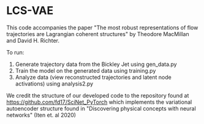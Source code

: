 # LCS-VAE

This code accompanies the paper "The most robust representations of flow trajectories are Lagrangian coherent structures" by Theodore MacMillan and David H. Richter.

To run:

1. Generate trajectory data from the Bickley Jet using gen_data.py
2. Train the model on the generated data using training.py
3. Analyze data (view reconstructed trajectories and latent node activations) using analysis2.py

We credit the structure of our developed code to the repository found at https://github.com/fd17/SciNet_PyTorch which implements the variational autoencoder structure found in "Discovering physical concepts with neural networks" (Iten et. al 2020)
